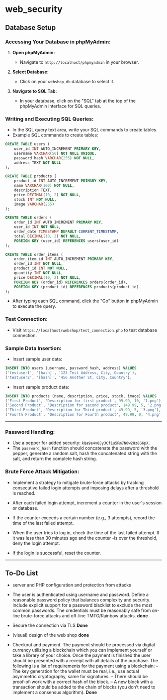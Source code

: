 # web_security

## Database Setup

### Accessing Your Database in phpMyAdmin:

1. **Open phpMyAdmin:**
   - Navigate to `http://localhost/phpmyadmin` in your browser.
   
2. **Select Database:**
   - Click on your `webshop_db` database to select it.
   
3. **Navigate to SQL Tab:**
   - In your database, click on the "SQL" tab at the top of the phpMyAdmin interface for SQL queries.

### Writing and Executing SQL Queries:

- In the SQL query text area, write your SQL commands to create tables.
- Example SQL commands to create tables:

```sql
CREATE TABLE users (
    user_id INT AUTO_INCREMENT PRIMARY KEY,
    username VARCHAR(50) NOT NULL UNIQUE,
    password_hash VARCHAR(255) NOT NULL,
    address TEXT NOT NULL
);

CREATE TABLE products (
    product_id INT AUTO_INCREMENT PRIMARY KEY,
    name VARCHAR(100) NOT NULL,
    description TEXT,
    price DECIMAL(10, 2) NOT NULL,
    stock INT NOT NULL,
    image VARCHAR(255)
);

CREATE TABLE orders (
    order_id INT AUTO_INCREMENT PRIMARY KEY,
    user_id INT NOT NULL,
    order_date TIMESTAMP DEFAULT CURRENT_TIMESTAMP,
    total DECIMAL(10, 2) NOT NULL,
    FOREIGN KEY (user_id) REFERENCES users(user_id)
);

CREATE TABLE order_items (
    order_item_id INT AUTO_INCREMENT PRIMARY KEY,
    order_id INT NOT NULL,
    product_id INT NOT NULL,
    quantity INT NOT NULL,
    price DECIMAL(10, 2) NOT NULL,
    FOREIGN KEY (order_id) REFERENCES orders(order_id),
    FOREIGN KEY (product_id) REFERENCES products(product_id)
);
```

- After typing each SQL command, click the "Go" button in phpMyAdmin to execute the query.

### Test Connection:

- Visit `https://localhost/webshop/test_connection.php` to test database connection.

### Sample Data Insertion:

- Insert sample user data:

```sql
INSERT INTO users (username, password_hash, address) VALUES 
('testuser1', '[hash]', '123 Test Address, City, Country'),
('testuser2', '[hash]', '456 Another St, City, Country');
```

- Insert sample product data:

```sql
INSERT INTO products (name, description, price, stock, image) VALUES 
('First Product', 'Description for first product', 99.99, 10, '1.png'),
('Second Product', 'Description for second product', 149.99, 5, '2.png'),
('Third Product', 'Description for Third product', 49.99, 5, '3.png'),
('Fourth Product', 'Description for Fourth product', 49.99, 0, '4.png');
```

-------------------------------
### Password Handling:

- Use a pepper for added security: `kQa9e4v8Jy3Cf1u5Rm7N0w2Hz8G6pX`.
- The `password_hash` function should concatenate the password with the pepper, generate a random salt, hash the concatenated string with the salt, and return the complete hash string.

### Brute Force Attack Mitigation:

- Implement a strategy to mitigate brute-force attacks by tracking consecutive failed login attempts and imposing delays after a threshold is reached.

- After each failed login attempt, increment a counter in the user's session or database.
- If the counter exceeds a certain number (e.g., 3 attempts), record the time of the last failed attempt.
- When the user tries to log in, check the time of the last failed attempt. If it was less than 30 minutes ago and the counter -is over the threshold, deny the login attempt.
- If the login is successful, reset the counter.

--------------------------------
## To-Do List
* server and PHP configuration and protection from attacks

* The user is authenticated using username and password. Define a reasonable password policy that
balances complexity and security. Include explicit support for a password blacklist to exclude the
most common passwords. The credentials must be reasonably safe from on-line brute-force attacks
and off-line TMTO/Rainbow attacks. **done**

* Secure the connection via TLS **Done**

* (visual) design of the web shop **done**

* Checkout and payment. The payment should be processed via digital currency utilizing a blockchain
which you can implement yourself or take a library of your choice. Once the payment is finished
the user should be presented with a receipt with all details of the purchase. The following is a list
of requirements for the payment using a blockchain:
– The key generation for the wallet must be real, i.e., use actual asymmetric cryptography, same
for signatures.
– There should be proof-of-work with a correct hash of the block.
– A new block with a transaction should be added to the chain of blocks (you don’t need to
implement a consensus algorithm). **Done**